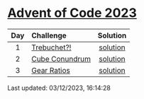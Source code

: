 [Advent of Code 2023](https://adventofcode.com/2023)
==========

| Day | Challenge | Solution |
|:---:|:---|:---:|
| 1 | [Trebuchet?!](https://adventofcode.com/2023/day/1) | [solution](./day01/main.rs) |
| 2 | [Cube Conundrum](https://adventofcode.com/2023/day/2) | [solution](./day02/main.rs) |
| 3 | [Gear Ratios](https://adventofcode.com/2023/day/3) | [solution](./day03/main.rs) |

Last updated: 03/12/2023, 16:14:28